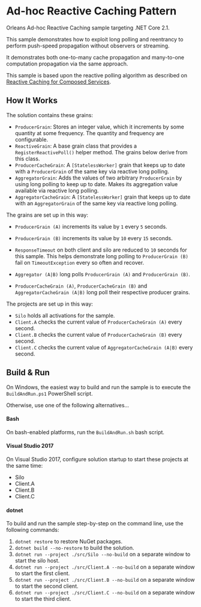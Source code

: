 # Ad-hoc Reactive Caching Pattern

Orleans Ad-hoc Reactive Caching sample targeting .NET Core 2.1.

This sample demonstrates how to exploit long polling and reentrancy to perform push-speed propagation without observers or streaming.

It demonstrates both one-to-many cache propagation and many-to-one computation propagation via the same approach.

This sample is based upon the reactive polling algorithm as described on [Reactive Caching for Composed Services](https://www.microsoft.com/en-us/research/publication/reactive-caching-for-composed-services/).

## How It Works

The solution contains these grains:

* `ProducerGrain`: Stores an integer value, which it increments by some quantity at some frequency. The quantity and frequency are configurable.
* `ReactiveGrain`: A base grain class that provides a `RegisterReactivePoll()` helper method. The grains below derive from this class.
* `ProducerCacheGrain`: A `[StatelessWorker]` grain that keeps up to date with a `ProducerGrain` of the same key via reactive long polling.
* `AggregatorGrain`: Adds the values of two arbitrary `ProducerGrain` by using long polling to keep up to date. Makes its aggregation value available via reactive long polling.
* `AggregatorCacheGrain`: A `[StatelessWorker]` grain that keeps up to date with an `AggregatorGrain` of the same key via reactive long polling.

The grains are set up in this way:

* `ProducerGrain (A)` increments its value by `1` every `5` seconds.
* `ProducerGrain (B)` increments its value by `10` every `15` seconds.
* `ResponseTimeout` on both client and silo are reduced to `10` seconds for this sample. This helps demonstrate long polling to `ProducerGrain (B)` fail on `TimeoutException` every so often and recover.
* `Aggregator (A|B)` long polls `ProducerGrain (A)` and `ProducerGrain (B)`.

* `ProducerCacheGrain (A)`, `ProducerCacheGrain (B)` and `AggregatorCacheGrain (A|B)` long poll their respective producer grains.

The projects are set up in this way:

* `Silo` holds all activations for the sample.
* `Client.A` checks the current value of `ProducerCacheGrain (A)` every second.
* `Client.B` checks the current value of `ProducerCacheGrain (B)` every second.
* `Client.C` checks the current value of `AggregatorCacheGrain (A|B)` every second.

## Build & Run

On Windows, the easiest way to build and run the sample is to execute the `BuildAndRun.ps1` PowerShell script.

Otherwise, use one of the following alternatives...

#### Bash

On bash-enabled platforms, run the `BuildAndRun.sh` bash script.

#### Visual Studio 2017

On Visual Studio 2017, configure solution startup to start these projects at the same time:

* Silo
* Client.A
* Client.B
* Client.C

#### dotnet

To build and run the sample step-by-step on the command line, use the following commands:

1. `dotnet restore` to restore NuGet packages.
2. `dotnet build --no-restore` to build the solution.
3. `dotnet run --project ./src/Silo --no-build` on a separate window to start the silo host.
4. `dotnet run --project ./src/Client.A --no-build` on a separate window to start the first client.
5. `dotnet run --project ./src/Client.B --no-build` on a separate window to start the second client.
6. `dotnet run --project ./src/Client.C --no-build` on a separate window to start the third client.
